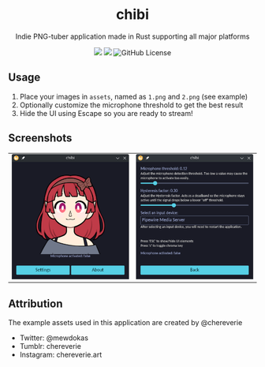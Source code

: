 <p align="center">
  <h1 align="center">chibi</h1>
  <p align="center">
Indie PNG-tuber application made in Rust supporting all major platforms</p>
</p>

<p align="center">
  <img src="https://img.shields.io/badge/Rust-%23000000.svg?e&logo=rust&logoColor=white)">

  <img src="https://img.shields.io/badge/Made with Iced-blue?e&logo=Iced&logoColor=white">

  <img src="https://img.shields.io/github/license/megabytesofrem/chibi" alt="GitHub License" >
</p>


## Usage
1. Place your images in `assets`, named as `1.png` and `2.png` (see example)
2. Optionally customize the microphone threshold to get the best result
3. Hide the UI using Escape so you are ready to stream!

## Screenshots
<table>
  <tr>
    <td><img src="screenshots/main_ui.png" width="300px"></td>
    <td><img src="screenshots/settings.png" width="300px"></td>
  </tr>
</table>

## Attribution
The example assets used in this application are created by @chereverie
- Twitter: @mewdokas
- Tumblr: chereverie
- Instagram: chereverie.art